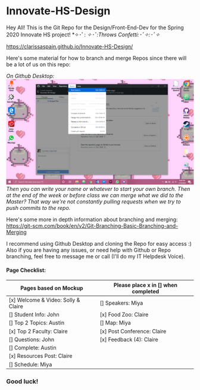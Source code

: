 # Innovate-HS-Design

Hey All! This is the Git Repo for the Design/Front-End-Dev for the Spring 2020 Innovate HS project!
 *✧･ﾟ: *✧･ﾟ:Throws Confetti:･ﾟ✧:･ﾟ✧*

https://clarissaspain.github.io/Innovate-HS-Design/

Here's some material for how to branch and merge Repos since there will be a lot of us on this repo:

*On Github Desktop:*
![](img/branch_ex.png)
*Then you can write your name or whatever to start your own branch. Then at the end of the week or before class we can merge what we did to the Master? That way we're not constantly pulling requests when we try to push commits to the repo.*

Here's some more in depth information about branching and merging:
https://git-scm.com/book/en/v2/Git-Branching-Basic-Branching-and-Merging

I recommend using Github Desktop and cloning the Repo for easy access :)
Also if you are having any issues, or need help with Github or Repo branching, feel free to message me or call (I'll do my IT Helpdesk Voice).

#### Page Checklist:
| Pages based on Mockup               | Please place x in [] when completed |
| ----------------------------------- | ----------------------------------- |
| [x] Welcome & Video: Solly & Claire | [] Speakers: Miya                   |
| [] Student Info: John               | [x] Food Zoo: Claire                |
| [] Top 2 Topics: Austin             | [] Map: Miya                        |
| [x] Top 2 Faculty: Claire           | [x] Post Conference: Claire         |
| [] Questions: John                  | [x] Feedback (4): Claire            |
| [] Complete: Austin                 |                                     |
| [x] Resources Post: Claire          |                                     |
| [] Schedule: Miya                   |                                     |




### Good luck!
